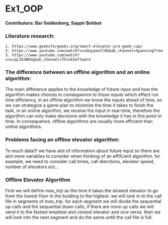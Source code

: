 # Ex1_OOP
#### Contributors: Bar Goldenberg, Sappir Bohbot

### Literature research:
    1. https://www.geeksforgeeks.org/smart-elevator-pro-geek-cup/
    2. https://www.youtube.com/watch?v=xOayymoIl8U&ab_channel=SpanningTree
    3. https://www.youtube.com/watch?v=siqiJAJWUVg&ab_channel=ThinkSoftware

### The difference between an offline algorithm and an online algorithm:
The main difference applies to the knowledge of future input and how the algorithm makes choices in consequence to those inputs which effect run time efficiency, in an offline algorithm we know the inputs ahead of time, so we can strategize a game plan to minimize the time it takes to finish the task, in an online algorithm, we receive the input in real-time, therefore the algorithm can only make decisions with the knowledge it has in this point in time.
In consequence, offline algorithms are usually more efficient than online algorithms.

### Problems facing an offline elevator algorithm:
To much data!!!
we have alot of information about future input so there are alot more variables to consider when thinking of an effifcient algorithm.
for example, we need to consider call times, call dierctions, elevator speed, number of elevators ect...


### Offline Elevator Algorithm
First we will define *max_trip* as the time it takes the slowest elevator to go from the lowest floor in the building to the highest.
we will look in to the call file in segments of *max_trip*.
for each segment we will divide the sequential up calls and the sequential down calls, if there are more up calls we will send it to the fastest emptiest and closest elevator and vice versa.
then we will look into the next segment and do the same untill the call file is full.
